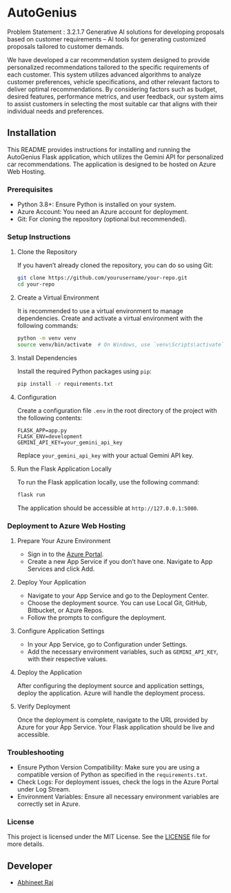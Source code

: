 # AutoGenius

Problem Statement : 3.2.1.7 Generative AI solutions for developing proposals based on customer requirements – AI tools for generating customized proposals tailored to customer demands.

We have developed a car recommendation system designed to provide personalized recommendations tailored to the specific requirements of each customer. This system utilizes advanced algorithms to analyze customer preferences, vehicle specifications, and other relevant factors to deliver optimal recommendations. By considering factors such as budget, desired features, performance metrics, and user feedback, our system aims to assist customers in selecting the most suitable car that aligns with their individual needs and preferences.

## Installation

This README provides instructions for installing and running the AutoGenius Flask application, which utilizes the Gemini API for personalized car recommendations. The application is designed to be hosted on Azure Web Hosting.

### Prerequisites

- Python 3.8+: Ensure Python is installed on your system.
- Azure Account: You need an Azure account for deployment.
- Git: For cloning the repository (optional but recommended).

### Setup Instructions

1. Clone the Repository

   If you haven’t already cloned the repository, you can do so using Git:

   ```bash
   git clone https://github.com/yourusername/your-repo.git
   cd your-repo
   ```

2. Create a Virtual Environment

   It is recommended to use a virtual environment to manage dependencies. Create and activate a virtual environment with the following commands:

   ```bash
   python -m venv venv
   source venv/bin/activate  # On Windows, use `venv\Scripts\activate`
   ```

3. Install Dependencies

   Install the required Python packages using `pip`:

   ```bash
   pip install -r requirements.txt
   ```

4. Configuration

   Create a configuration file `.env` in the root directory of the project with the following contents:

   ```env
   FLASK_APP=app.py
   FLASK_ENV=development
   GEMINI_API_KEY=your_gemini_api_key
   ```

   Replace `your_gemini_api_key` with your actual Gemini API key.

5. Run the Flask Application Locally

   To run the Flask application locally, use the following command:

   ```bash
   flask run
   ```

   The application should be accessible at `http://127.0.0.1:5000`.

### Deployment to Azure Web Hosting

1. Prepare Your Azure Environment

   - Sign in to the [Azure Portal](https://portal.azure.com).
   - Create a new App Service if you don’t have one. Navigate to App Services and click Add.

2. Deploy Your Application

   - Navigate to your App Service and go to the Deployment Center.
   - Choose the deployment source. You can use Local Git, GitHub, Bitbucket, or Azure Repos.
   - Follow the prompts to configure the deployment.

3. Configure Application Settings

   - In your App Service, go to Configuration under Settings.
   - Add the necessary environment variables, such as `GEMINI_API_KEY`, with their respective values.

4. Deploy the Application

   After configuring the deployment source and application settings, deploy the application. Azure will handle the deployment process.

5. Verify Deployment

   Once the deployment is complete, navigate to the URL provided by Azure for your App Service. Your Flask application should be live and accessible.

### Troubleshooting

- Ensure Python Version Compatibility: Make sure you are using a compatible version of Python as specified in the `requirements.txt`.
- Check Logs: For deployment issues, check the logs in the Azure Portal under Log Stream.
- Environment Variables: Ensure all necessary environment variables are correctly set in Azure.

### License

This project is licensed under the MIT License. See the [LICENSE](LICENSE) file for more details.

## Developer

*	[Abhineet Raj](https://github.com/abhineetraj1)